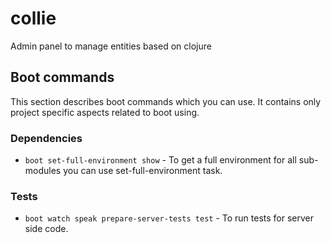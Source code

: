 # collie
Admin panel to manage entities based on clojure

## Boot commands

This section describes boot commands which you can use. It contains only project specific aspects related to boot using.

### Dependencies

* `boot set-full-environment show` - To get a full environment for all sub-modules you can use set-full-environment task.

### Tests

* `boot watch speak prepare-server-tests test` - To run tests for server side code.  